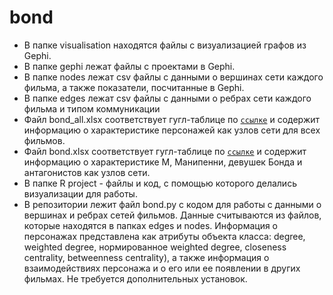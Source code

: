 # bond
* В папке visualisation находятся файлы с визуализацией графов из Gephi.
* В папке gephi лежат файлы с проектами в Gephi.
* В папке nodes лежат csv файлы с данными о вершинах сети каждого фильма, а также показатели, посчитанные в Gephi.
* В папке edges лежат csv файлы с данными о ребрах сети каждого фильма и типом коммуникации
* Файл bond_all.xlsx соответствует гугл-таблице по <code>[ссылке](https://docs.google.com/spreadsheets/d/1rAB35CUga6aaI-hiMEd-yrLaKoRFkXdYLCzOaBQnRlk/edit?usp=sharing)</code> и содержит информацию о характеристике персонажей как узлов сети для всех фильмов.
* Файл bond.xlsx соответствует гугл-таблице по <code>[ссылке](https://docs.google.com/spreadsheets/d/1z6MW96eF04n6cCfLagfSDuMP00PEkOsYDmfTlCd55-4/edit?usp=sharing)</code> и содержит информацию о характеристике М, Манипенни, девушек Бонда и антагонистов как узлов сети.
* В папке R project - файлы и код, с помощью которого делались визуализации для работы.
* В репозитории лежит файл bond.py с кодом для работы с данными о вершинах и ребрах сетей фильмов. Данные считываются из файлов, которые находятся в папках edges и nodes. Информация о персонажах представлена как атрибуты объекта класса: degree, weighted degree, нормированное weighted degree, closeness centrality, betweenness centrality), а также информация о взаимодействиях персонажа и о его или ее появлении в других фильмах. Не требуется дополнительных установок.
